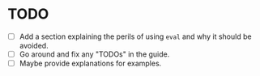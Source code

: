 # TODO

- [ ] Add a section explaining the perils of using `eval` and why it should be avoided.
- [ ] Go around and fix any "TODOs" in the guide.
- [ ] Maybe provide explanations for examples.
